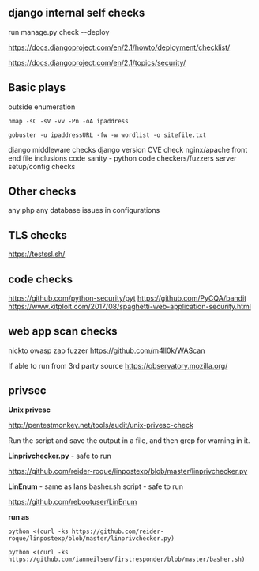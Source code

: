 
django internal self checks
--------------------------------
run manage.py check --deploy

https://docs.djangoproject.com/en/2.1/howto/deployment/checklist/

https://docs.djangoproject.com/en/2.1/topics/security/


Basic plays
-------------
outside enumeration

	nmap -sC -sV -vv -Pn -oA ipaddress

	gobuster -u ipaddressURL -fw -w wordlist -o sitefile.txt

django middleware checks
django version CVE check
nginx/apache front end
file inclusions
code sanity - python code checkers/fuzzers
server setup/config checks

Other checks
----------------
any php
any database issues in configurations

TLS checks
-----------
https://testssl.sh/

code checks
---------------
https://github.com/python-security/pyt
https://github.com/PyCQA/bandit
https://www.kitploit.com/2017/08/spaghetti-web-application-security.html

web app scan checks
--------------------
nickto
owasp zap
fuzzer
https://github.com/m4ll0k/WAScan

If able to run from 3rd party source
https://observatory.mozilla.org/


privsec
--------
**Unix privesc**

http://pentestmonkey.net/tools/audit/unix-privesc-check

Run the script and save the output in a file, and then grep for warning in it.

**Linprivchecker.py** - safe to run

https://github.com/reider-roque/linpostexp/blob/master/linprivchecker.py

**LinEnum** - same as Ians basher.sh script - safe to run

https://github.com/rebootuser/LinEnum

**run as**

	python <(curl -ks https://github.com/reider-roque/linpostexp/blob/master/linprivchecker.py)

	python <(curl -ks https://github.com/ianneilsen/firstresponder/blob/master/basher.sh)

